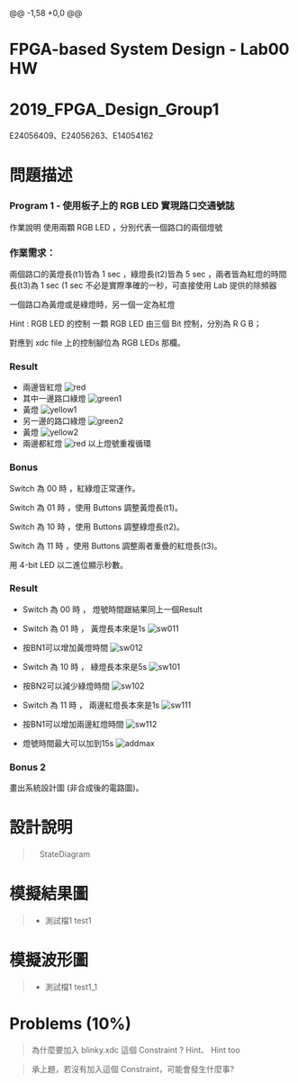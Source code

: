@@ -1,58 +0,0 @@
# FPGA-based System Design - Lab00 HW
# 2019_FPGA_Design_Group1
E24056409、E24056263、E14054162

# 問題描述
### Program 1 - 使用板子上的 RGB LED 實現路口交通號誌
作業說明
使用兩顆 RGB LED ，分別代表一個路口的兩個燈號

### 作業需求：

兩個路口的黃燈長(t1)皆為 1 sec ，綠燈長(t2)皆為 5 sec ，兩者皆為紅燈的時間長(t3)為 1 sec (1 sec 不必是實際準確的一秒，可直接使用 Lab 提供的除頻器

一個路口為黃燈或是綠燈時，另一個一定為紅燈

Hint : RGB LED 的控制
一顆 RGB LED 由三個 Bit 控制，分別為 R G B；

對應到 xdc file 上的控制腳位為 RGB LEDs 那欄。

### Result
 * 兩邊皆紅燈
![red](image/1.jpg)
 * 其中一邊路口綠燈
![green1](image/2.jpg)
 * 黃燈
![yellow1](image/3.jpg)
 * 另一邊的路口綠燈
![green2](image/4.jpg)
 * 黃燈
![yellow2](image/5.jpg)
 * 兩邊都紅燈
![red](image/1.jpg)
以上燈號重複循環

### Bonus 

Switch 為 00 時 ，紅綠燈正常運作。

Switch 為 01 時 ，使用 Buttons 調整黃燈長(t1)。

Switch 為 10 時 ，使用 Buttons 調整綠燈長(t2)。

Switch 為 11 時 ，使用 Buttons 調整兩者重疊的紅燈長(t3)。

用 4-bit LED 以二進位顯示秒數。

### Result
 * Switch 為 00 時 ， 燈號時間跟結果同上一個Result

 * Switch 為 01 時 ， 黃燈長本來是1s
![sw011](image/sw011.jpg)
 * 按BN1可以增加黃燈時間
![sw012](image/sw012.jpg)
 * Switch 為 10 時 ， 綠燈長本來是5s
![sw101](image/sw101.jpg)
 * 按BN2可以減少綠燈時間
![sw102](image/sw102.jpg)
 * Switch 為 11 時 ， 兩邊紅燈長本來是1s
![sw111](image/sw111.jpg)
 * 按BN1可以增加兩邊紅燈時間
![sw112](image/sw112.jpg)
 * 燈號時間最大可以加到15s
![addmax](image/addmax.jpg)


### Bonus 2 
畫出系統設計圖 (非合成後的電路圖)。

# 設計說明
>　StateDiagram

# 模擬結果圖
> * 測試檔1
> test1


# 模擬波形圖
> * 測試檔1
> test1_1 

# Problems (10%)
> 為什麼要加入 blinky.xdc 這個 Constraint ?
Hint、 Hint too

> 承上題，若沒有加入這個 Constraint，可能會發生什麼事?
